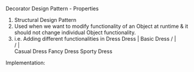 Decorator Design Pattern - Properties
1. Structural Design Pattern
2. Used when we want to modify functionality of an Object at runtime & it should not change individual Object functionality.
3. i.e. Adding different functionalities in Dress
										Dress
										  |
									 Basic Dress
							/		 	  |			   \
						   /		 	  |				\
					 Casual Dress	 Fancy Dress    Sporty Dress
					 
					 
Implementation:
